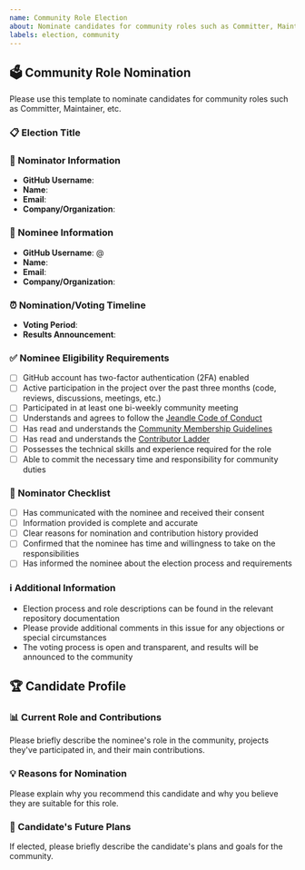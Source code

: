 ```yaml
---
name: Community Role Election
about: Nominate candidates for community roles such as Committer, Maintainer, etc.
labels: election, community
---
```


## 🗳️ Community Role Nomination

Please use this template to nominate candidates for community roles such as Committer, Maintainer, etc.

### 📋 Election Title

<!-- Example: Maintainer Nomination for @username -->

### 👤 Nominator Information

- **GitHub Username**:
- **Name**:
- **Email**:
- **Company/Organization**:

### 🎯 Nominee Information

- **GitHub Username**: @
- **Name**:
- **Email**:
- **Company/Organization**:

### ⏰ Nomination/Voting Timeline

- **Voting Period**: <!-- Example: 2025-09-06 to 2025-09-13 (minimum 7 days) -->
- **Results Announcement**: <!-- Example: 2025-09-14 -->

### ✅ Nominee Eligibility Requirements

- [ ] GitHub account has two-factor authentication (2FA) enabled
- [ ] Active participation in the project over the past three months (code, reviews, discussions, meetings, etc.)
- [ ] Participated in at least one bi-weekly community meeting
- [ ] Understands and agrees to follow the [Jeandle Code of Conduct](../../CODE_OF_CONDUCT.md)
- [ ] Has read and understands the [Community Membership Guidelines](../../COMMUNITY_MEMBERSHIP.md)
- [ ] Has read and understands the [Contributor Ladder](../../CONTRIBUTOR_LADDER.md)
- [ ] Possesses the technical skills and experience required for the role
- [ ] Able to commit the necessary time and responsibility for community duties

### 📝 Nominator Checklist

- [ ] Has communicated with the nominee and received their consent
- [ ] Information provided is complete and accurate
- [ ] Clear reasons for nomination and contribution history provided
- [ ] Confirmed that the nominee has time and willingness to take on the responsibilities
- [ ] Has informed the nominee about the election process and requirements

### ℹ️ Additional Information

- Election process and role descriptions can be found in the relevant repository documentation
- Please provide additional comments in this issue for any objections or special circumstances
- The voting process is open and transparent, and results will be announced to the community

## 🏆 Candidate Profile

### 📊 Current Role and Contributions

Please briefly describe the nominee's role in the community, projects they've participated in, and their main contributions.

<!-- Please include the following information:
- History of participation in the Jeandle community
- Main projects and modules contributed to
- Code contribution statistics (number of PRs, lines of code, etc.)
- Participation in issue discussions and assistance provided
- Community activity participation
-->

### 💡 Reasons for Nomination

Please explain why you recommend this candidate and why you believe they are suitable for this role.

<!-- Please consider the following aspects:
- Technical skills and expertise
- Community responsibility and engagement
- Communication and collaboration abilities
- Leadership and influence
- Long-term commitment to the community
-->

### 🚀 Candidate's Future Plans

If elected, please briefly describe the candidate's plans and goals for the community.

<!-- May include:
- Technical areas they plan to focus on
- Community projects or improvements they wish to drive
- Plans for mentoring new contributors
- Ideas for community building and promotion
- Expected time and effort commitment
-->